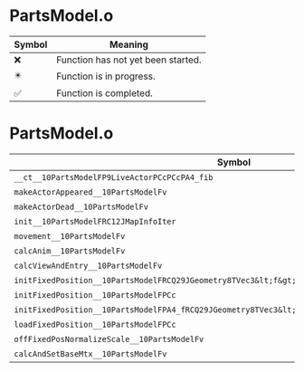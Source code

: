 # PartsModel.o
| Symbol | Meaning 
| ------------- | ------------- 
| :x: | Function has not yet been started. 
| :eight_pointed_black_star: | Function is in progress. 
| :white_check_mark: | Function is completed. 


# PartsModel.o
| Symbol | Decompiled? |
| ------------- | ------------- |
| `__ct__10PartsModelFP9LiveActorPCcPCcPA4_fib` | :white_check_mark: |
| `makeActorAppeared__10PartsModelFv` | :white_check_mark: |
| `makeActorDead__10PartsModelFv` | :white_check_mark: |
| `init__10PartsModelFRC12JMapInfoIter` | :white_check_mark: |
| `movement__10PartsModelFv` | :white_check_mark: |
| `calcAnim__10PartsModelFv` | :x: |
| `calcViewAndEntry__10PartsModelFv` | :white_check_mark: |
| `initFixedPosition__10PartsModelFRCQ29JGeometry8TVec3&lt;f&gt;RCQ29JGeometry8TVec3&lt;f&gt;PCc` | :white_check_mark: |
| `initFixedPosition__10PartsModelFPCc` | :white_check_mark: |
| `initFixedPosition__10PartsModelFPA4_fRCQ29JGeometry8TVec3&lt;f&gt;RCQ29JGeometry8TVec3&lt;f&gt;` | :white_check_mark: |
| `loadFixedPosition__10PartsModelFPCc` | :white_check_mark: |
| `offFixedPosNormalizeScale__10PartsModelFv` | :white_check_mark: |
| `calcAndSetBaseMtx__10PartsModelFv` | :white_check_mark: |
